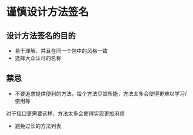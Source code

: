 # 谨慎设计方法签名

## 设计方法签名的目的

- 易于理解，并且在同一个包中的风格一致
- 选择大众认可的名称

## 禁忌

- 不要追求提供便利的方法，每个方法尽其所能，方法太多会使得更难以学习/使用等

对于接口更需要这样，方法太多会使得实现更加麻烦

- 避免过长的方法列表